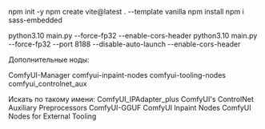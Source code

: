 npm init -y
npm create vite@latest . --template vanilla
npm install
npm i sass-embedded

python3.10 main.py --force-fp32 --enable-cors-header
python3.10 main.py --force-fp32 --port 8188 --disable-auto-launch --enable-cors-header



Дополнительные ноды:

ComfyUI-Manager
comfyui-inpaint-nodes
comfyui-tooling-nodes
comfyui_controlnet_aux

Искать по такому имени:
ComfyUI_IPAdapter_plus
ComfyUI's ControlNet Auxiliary Preprocessors
ComfyUI-GGUF
ComfyUI Inpaint Nodes
ComfyUI Nodes for External Tooling

